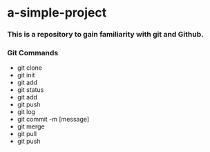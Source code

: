 # a-simple-project
### This is a repository to gain familiarity with git and Github.

### Git Commands
* git clone
* git init
* git add
* git status
* git add
* git push
* git log
* git commit -m [message]
* git merge
* git pull
* git push
